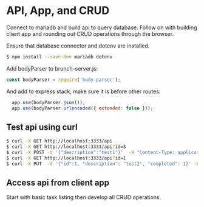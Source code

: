 # API, App, and CRUD

Connect to mariadb and build api to query database. Follow on with building
client app and rounding out CRUD operations through the browser.

Ensure that database connector and dotenv are installed.

```bash
$ npm install --save-dev mariadb dotenv
```

Add bodyParser to brunch-server.js:

```javascript
const bodyParser = require('body-parser');
```

And add to express stack, make sure it is before other routes.

```javascript
  app.use(bodyParser.json());
  app.use(bodyParser.urlencoded({ extended: false }));
```

## Test api using curl

```bash
$ curl -X GET http://localhost:3333/api
$ curl -X GET http://localhost:3333/api?id=3
$ curl -X POST -d '{"description":"test1"}'  -H "Content-Type: application/json" http://localhost:3333/api/
$ curl -X GET http://localhost:3333/api?id=1
$ curl -X PUT  -d '{"id":1, "description": "test2", "completed": 1}' -H "Content-Type: application/json" http://localhost:3333/api/
```

## Access api from client app

Start with basic task listing then develop all CRUD operations.
